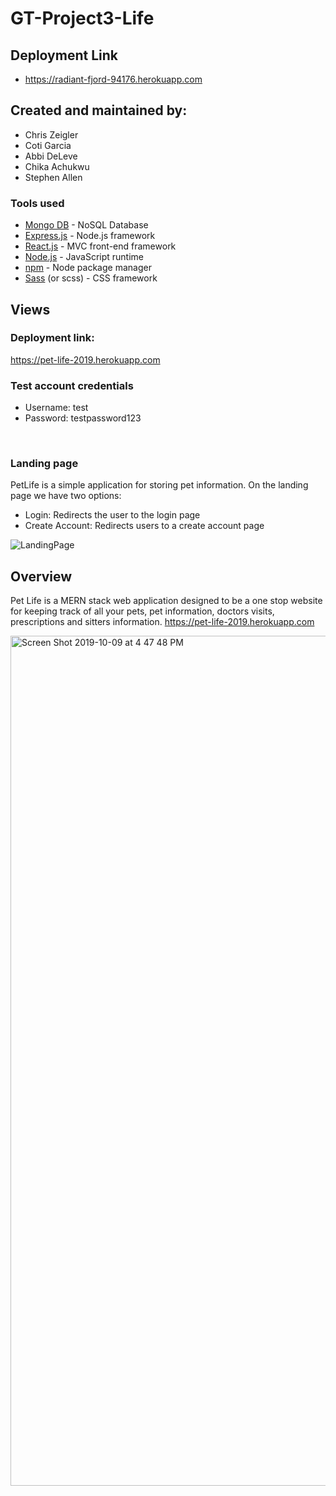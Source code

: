 # GT-Project3-Life

## Deployment Link
- https://radiant-fjord-94176.herokuapp.com

## Created and maintained by:
* Chris Zeigler
* Coti Garcia
* Abbi DeLeve
* Chika Achukwu
* Stephen Allen

### Tools used

- [Mongo DB](https://www.mongodb.com/) - NoSQL Database
- [Express.js](https://expressjs.com/) - Node.js framework
- [React.js](https://reactjs.org/) - MVC front-end framework
- [Node.js](https://nodejs.org/en/) - JavaScript runtime
- [npm](https://www.npmjs.com) - Node package manager
- [Sass](https://sass-lang.com) (or scss) - CSS framework

## Views
### Deployment link:
https://pet-life-2019.herokuapp.com
### Test account credentials
- Username: test
- Password: testpassword123
</br>

### Landing page
PetLife is a simple application for storing pet information. On the landing page we have two options:
- Login: Redirects the user to the login page
- Create Account: Redirects users to a create account page

![LandingPage](./screens/landingPage.png)

## Overview
Pet Life is a MERN stack web application designed to be a one stop website for keeping track of all your pets, pet information, doctors visits, prescriptions and sitters information. https://pet-life-2019.herokuapp.com

<img width="1360" alt="Screen Shot 2019-10-09 at 4 47 48 PM" src="https://user-images.githubusercontent.com/50716272/66875111-29094500-ef7b-11e9-9228-cccd51fe493d.png">
